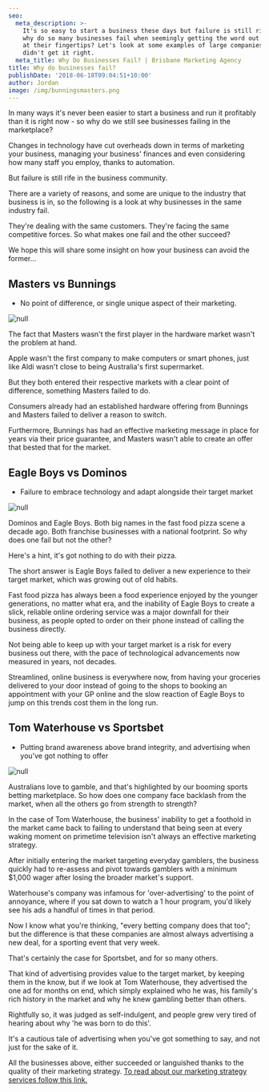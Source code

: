 ```yaml
---
seo:
  meta_description: >-
    It's so easy to start a business these days but failure is still rife. So
    why do so many businesses fail when seemingly getting the word out there is
    at their fingertips? Let's look at some examples of large companies that
    didn't get it right.
  meta_title: Why Do Businesses Fail? | Brisbane Marketing Agency
title: Why do businesses fail?
publishDate: '2018-06-18T09:04:51+10:00'
author: Jordan
image: /img/bunningsmasters.png
---
```

In many ways it's never been easier to start a business and run it profitably than it is right now - so why do we still see businesses failing in the marketplace?

Changes in technology have cut overheads down in terms of marketing your business, managing your business' finances and even considering how many staff you employ, thanks to automation.

But failure is still rife in the business community.

There are a variety of reasons, and some are unique to the industry that business is in, so the following is a look at why businesses in the same industry fail.

They're dealing with the same customers. They're facing the same competitive forces. So what makes one fail and the other succeed?

We hope this will share some insight on how your business can avoid the former...

## Masters vs Bunnings

* No point of difference, or single unique aspect of their marketing.

![null](/img/masters-2.jpg)

The fact that Masters wasn't the first player in the hardware market wasn't the problem at hand.

Apple wasn't the first company to make computers or smart phones, just like Aldi wasn't close to being Australia's first supermarket.

But they both entered their respective markets with a clear point of difference, something Masters failed to do.

Consumers already had an established hardware offering from Bunnings and Masters failed to deliver a reason to switch.

Furthermore, Bunnings has had an effective marketing message in place for years via their price guarantee, and Masters wasn't able to create an offer that bested that for the market.

## Eagle Boys vs Dominos

* Failure to embrace technology and adapt alongside their target market

![null](/img/dominos-img.jpg)

Dominos and Eagle Boys. Both big names in the fast food pizza scene a decade ago. Both franchise businesses with a national footprint. So why does one fail but not the other?

Here's a hint, it's got nothing to do with their pizza.

The short answer is Eagle Boys failed to deliver a new experience to their target market, which was growing out of old habits.

Fast food pizza has always been a food experience enjoyed by the younger generations, no matter what era, and the inability of Eagle Boys to create a slick, reliable online ordering service was a major downfall for their business, as people opted to order on their phone instead of calling the business directly.

Not being able to keep up with your target market is a risk for every business out there, with the pace of technological advancements now measured in years, not decades.

Streamlined, online business is everywhere now, from having your groceries delivered to your door instead of going to the shops to booking an appointment with your GP online and the slow reaction of Eagle Boys to jump on this trends cost them in the long run.

## Tom Waterhouse vs Sportsbet

* Putting brand awareness above brand integrity, and advertising when you've got nothing to offer

![null](/img/waterhouse.jpg)

Australians love to gamble, and that's highlighted by our booming sports betting marketplace. So how does one company face backlash from the market, when all the others go from strength to strength?

In the case of Tom Waterhouse, the business' inability to get a foothold in the market came back to failing to understand that being seen at every waking moment on primetime television isn't always an effective marketing strategy.

After initially entering the market targeting everyday gamblers, the business quickly had to re-assess and pivot towards gamblers with a minimum $1,000 wager after losing the broader market's support.

Waterhouse's company was infamous for 'over-advertising' to the point of annoyance, where if you sat down to watch a 1 hour program, you'd likely see his ads a handful of times in that period.

Now I know what you're thinking, "every betting company does that too"; but the difference is that these companies are almost always advertising a new deal, for a sporting event that very week.

That's certainly the case for Sportsbet, and for so many others.

That kind of advertising provides value to the target market, by keeping them in the know, but if we look at Tom Waterhouse, they advertised the one ad for months on end, which simply explained who he was, his family's rich history in the market and why he knew gambling better than others.

Rightfully so, it was judged as self-indulgent, and people grew very tired of hearing about why 'he was born to do this'.

It's a cautious tale of advertising when you've got something to say, and not just for the sake of it.

All the businesses above, either succeeded or languished thanks to the quality of their marketing strategy. [To read about our marketing strategy services follow this link.](https://marketplacestrategysolutions.com.au/services/marketing-strategy/)
